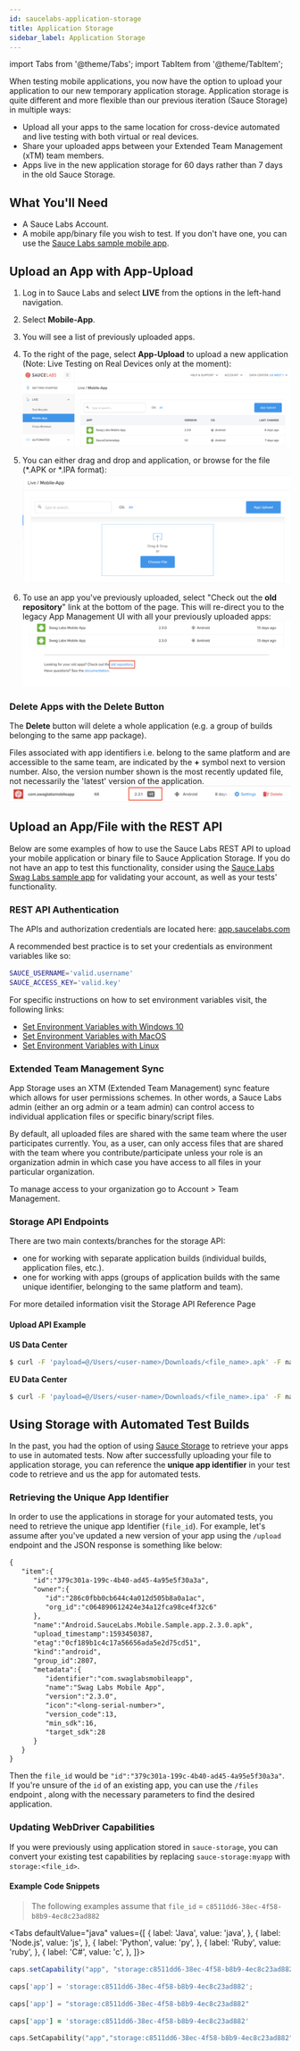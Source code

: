 ```yaml
---
id: saucelabs-application-storage
title: Application Storage
sidebar_label: Application Storage
---
```


import Tabs from '@theme/Tabs';
import TabItem from '@theme/TabItem';

When testing mobile applications, you now have the option to upload your application to our new temporary application storage. Application storage is quite different and more flexible than our previous iteration (Sauce Storage) in multiple ways:

* Upload all your apps to the same location for cross-device automated and live testing with both virtual or real devices.
* Share your uploaded apps between your Extended Team Management (xTM) team members.
* Apps live in the new application storage for 60 days rather than 7 days in the old Sauce Storage.

## What You'll Need

* A Sauce Labs Account.
* A mobile app/binary file you wish to test. If you don't have one, you can use the [Sauce Labs sample mobile app](https://github.com/saucelabs/sample-app-mobile).

## Upload an App with App-Upload

1. Log in to Sauce Labs and select __LIVE__ from the options in the left-hand navigation.
2. Select __Mobile-App__.
3. You will see a list of previously uploaded apps.
4. To the right of the page, select __App-Upload__ to upload a new application (Note: Live Testing on Real Devices only at the moment):
    ![Live Test UI Mobile-App Image](assets/live-test-mobile-app.png)


5. You can either drag and drop and application, or browse for the file (*.APK or *.IPA format):   
   ![Choosing an App File](assets/app-upload.png)


6. To use an app you've previously uploaded, select "Check out the __old repository__" link at the bottom of the page. This will re-direct you to the legacy App Management UI with all your previously uploaded apps:
   ![Old Repository Link](assets/old-repository.png)

### Delete Apps with the Delete Button

The __Delete__ button will delete a whole application (e.g. a group of builds belonging to the same app package). 

Files associated with app identifiers i.e. belong to the same platform and are accessible to the same team, are indicated by the __+__ symbol next to version number. Also, the version number shown is the most recently updated file, not necessarily the 'latest' version of the application.
   ![Delete Latest Version](assets/latest-version.png)


## Upload an App/File with the REST API

Below are some examples of how to use the Sauce Labs REST API to upload your mobile application or binary file to Sauce Application Storage. If you do not have an app to test this functionality, consider using the [Sauce Labs Swag Labs sample app](https://github.com/saucelabs/sample-app-mobile) for validating your account, as well as your tests' functionality.

### REST API Authentication

The APIs and authorization credentials are located here: [app.saucelabs.com](https://app.saucelabs.com)

A recommended best practice is to set your credentials as environment variables like so:

```bash
SAUCE_USERNAME='valid.username'
SAUCE_ACCESS_KEY='valid.key'
```

For specific instructions on how to set environment variables visit, the following links:

* [Set Environment Variables with Windows 10](https://www.architectryan.com/2018/08/31/how-to-change-environment-variables-on-windows-10/)
* [Set Environment Variables with MacOS](https://apple.stackexchange.com/questions/106778/how-do-i-set-environment-variables-on-os-x)
* [Set Environment Variables with Linux](https://askubuntu.com/questions/58814/how-do-i-add-environment-variables)

### Extended Team Management Sync

App Storage uses an XTM (Extended Team Management) sync feature which allows for user permissions schemes. In other words, a Sauce Labs admin (either an org admin or a team admin) can control access to individual application files or specific binary/script files. 

By default, all uploaded files are shared with the same team where the user participates currently. You, as a user, can only access files that are shared with the team where you contribute/participate unless your role is an organization admin in which case you have access to all files in your particular organization.

To manage access to your organization go to Account > Team Management.

### Storage API Endpoints

There are two main contexts/branches for the storage API:

* one for working with separate application builds (individual builds, application files, etc.).
* one for working with apps (groups of application builds with the same unique identifier, belonging to the same platform and team).

For more detailed information visit the Storage API Reference Page

#### Upload API Example

__US Data Center__
```bash
$ curl -F 'payload=@/Users/<user-name>/Downloads/<file_name>.apk' -F name=<file_name>.apk -u "$SAUCE_USERNAME:$SAUCE_ACCESS_KEY"  'https://api.us-west-1.saucelabs.com/v1/storage/upload'
```

__EU Data Center__
```bash
$ curl -F 'payload=@/Users/<user-name>/Downloads/<file_name>.ipa' -F name=<file_name>.ipa -u "$SAUCE_USERNAME:$SAUCE_ACCESS_KEY"  'https://api.eu-central-1.saucelabs.com/v1/storage/upload'
```

## Using Storage with Automated Test Builds

In the past, you had the option of using [Sauce Storage](https://wiki.saucelabs.com/display/DOCSDEV/Uploading+your+Application+to+Sauce+Storage) to retrieve your apps to use in automated tests. Now after successfully uploading your file to application storage, you can reference the __unique app identifier__ in your test code to retrieve and us the app for automated tests.

### Retrieving the Unique App Identifier

In order to use the applications in storage for your automated tests, you need to retrieve the unique app Identifier (`file_id`). For example, let's assume after you've updated a new version of your app using the `/upload` endpoint and the JSON response is something like below: 

```
{
   "item":{
      "id":"379c301a-199c-4b40-ad45-4a95e5f30a3a",
      "owner":{
         "id":"286c0fbb0cb644c4a012d505b8a0a1ac",
         "org_id":"c064890612424e34a12fca98ce4f32c6"
      },
      "name":"Android.SauceLabs.Mobile.Sample.app.2.3.0.apk",
      "upload_timestamp":1593450387,
      "etag":"0cf189b1c4c17a56656ada5e2d75cd51",
      "kind":"android",
      "group_id":2807,
      "metadata":{
         "identifier":"com.swaglabsmobileapp",
         "name":"Swag Labs Mobile App",
         "version":"2.3.0",
         "icon":"<long-serial-number>",
         "version_code":13,
         "min_sdk":16,
         "target_sdk":28
      }
   }
}

```

Then the `file_id` would be  `"id":"379c301a-199c-4b40-ad45-4a95e5f30a3a"`. If you're unsure of the `id` of an existing app, you can use the `/files` endpoint , along with the necessary parameters to find the desired application.

### Updating WebDriver Capabilities

If you were previously using application stored in `sauce-storage`, you can convert your existing test capabilities by replacing `sauce-storage:myapp` with `storage:<file_id>`.

#### Example Code Snippets

> The following examples assume that `file_id` = `c8511dd6-38ec-4f58-b8b9-4ec8c23ad882`

<Tabs defaultValue="java"
  values={[
    { label: 'Java', value: 'java', },
    { label: 'Node.js', value: 'js', },
    { label: 'Python', value: 'py', },
    { label: 'Ruby', value: 'ruby', },
    { label: 'C#', value: 'c', },
  ]}>

<TabItem value="java">

```java
caps.setCapability("app", "storage:c8511dd6-38ec-4f58-b8b9-4ec8c23ad882");
```

</TabItem>
<TabItem value="js">

```js
caps['app'] = 'storage:c8511dd6-38ec-4f58-b8b9-4ec8c23ad882';
```

</TabItem>
<TabItem value="py">

```python
caps['app'] = "storage:c8511dd6-38ec-4f58-b8b9-4ec8c23ad882"
```

</TabItem>
<TabItem value="ruby">

```ruby
caps['app'] = 'storage:c8511dd6-38ec-4f58-b8b9-4ec8c23ad882'
```

</TabItem>
<TabItem value="c">

```c
caps.SetCapability("app","storage:c8511dd6-38ec-4f58-b8b9-4ec8c23ad882");
```

</TabItem>
</Tabs>